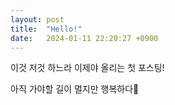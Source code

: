 ```yaml
---
layout: post
title:  "Hello!"
date:   2024-01-11 22:20:27 +0900
---
```

<!-- categories: random thoghts !-->

이것 저것 하느라 이제야 올리는 첫 포스팅!

아직 가야할 길이 멀지만 행복하다🩷


